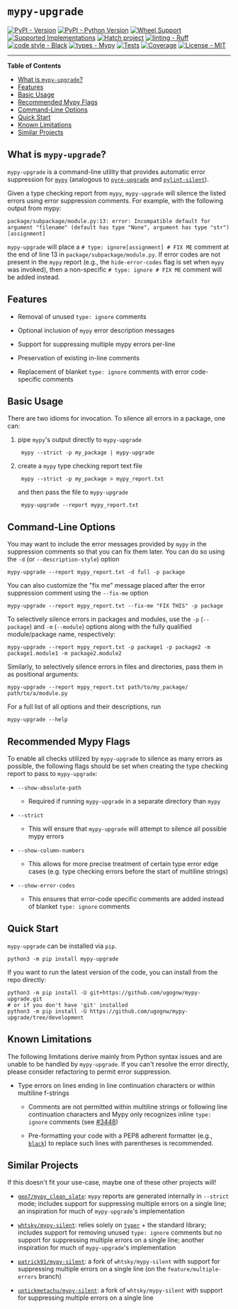 # `mypy-upgrade`

[![PyPI - Version](https://img.shields.io/pypi/v/mypy-upgrade.svg)](https://pypi.org/project/mypy-upgrade)
[![PyPI - Python Version](https://img.shields.io/pypi/pyversions/mypy-upgrade.svg)](https://pypi.org/project/mypy-upgrade)
[![Wheel Support](https://img.shields.io/pypi/wheel/mypy-upgrade.svg)](https://pypi.org/project/mypy-upgrade)
[![Supported Implementations](https://img.shields.io/pypi/implementation/mypy-upgrade.svg)](https://pypi.org/project/mypy-upgrade)
[![Hatch project](https://img.shields.io/badge/%F0%9F%A5%9A-Hatch-4051b5.svg)](https://github.com/pypa/hatch)
[![linting - Ruff](https://img.shields.io/endpoint?url=https://raw.githubusercontent.com/charliermarsh/ruff/main/assets/badge/v2.json)](https://github.com/astral-sh/ruff)
[![code style - Black](https://img.shields.io/badge/code%20style-black-000000.svg)](https://github.com/psf/black)
[![types - Mypy](https://img.shields.io/badge/types-Mypy-blue.svg)](https://github.com/python/mypy)
[![Tests](https://github.com/<ugognw/mypy-upgrade/actions/workflows/tests.yml/badge.svg?branch=main)](https://github.com/ugognw/mypy-upgrade/actions)
[![Coverage](https://coveralls.io/repos/github/ugognw/mypy-upgrade/badge.svg?branch=main)](https://coveralls.io/github/ugognw/mypy-upgrade?branch=main)
[![License - MIT](https://img.shields.io/badge/license-MIT-9400d3.svg)](https://spdx.org/licenses/)

-----

**Table of Contents**

- [What is `mypy-upgrade`?](#what-is-mypy-upgrade)
- [Features](#features)
- [Basic Usage](#basic-usage)
- [Recommended Mypy Flags](#recommended-mypy-flags)
- [Command-Line Options](#command-line-options)
- [Quick Start](#quick-start)
- [Known Limitations](#known-limitations)
- [Similar Projects](#similar-projects)

## What is `mypy-upgrade`?

`mypy-upgrade` is a command-line utility that provides automatic error
suppression for [`mypy`](http://mypy.readthedocs.io/) (analogous to
[`pyre-upgrade`](https://pyre-check.org/docs/types-in-python/#upgrade) and
[`pylint-silent`](https://github.com/udifuchs/pylint-silent/)).

Given a type checking report from `mypy`, `mypy-upgrade` will silence
the listed errors using error suppression comments. For example, with
the following output from mypy:

    package/subpackage/module.py:13: error: Incompatible default for argument "filename" (default has type "None", argument has type "str") [assignment]

`mypy-upgrade` will place a `# type: ignore[assignment] # FIX ME` comment at the
end of line 13 in `package/subpackage/module.py`. If error codes are not
present in the `mypy` report (e.g., the `hide-error-codes` flag is set when
`mypy` was invoked), then a non-specific `# type: ignore # FIX ME` comment will be
added instead.

## Features

* Removal of unused `type: ignore` comments

* Optional inclusion of `mypy` error description messages

* Support for suppressing multiple mypy errors per-line

* Preservation of existing in-line comments

* Replacement of blanket `type: ignore` comments with error code-specific
comments

## Basic Usage

There are two idioms for invocation. To silence all errors in a package, one
can:

1. pipe `mypy`'s output directly to `mypy-upgrade`

        mypy --strict -p my_package | mypy-upgrade

2. create a `mypy` type checking report text file

        mypy --strict -p my_package > mypy_report.txt

    and then pass the file to `mypy-upgrade`

        mypy-upgrade --report mypy_report.txt

## Command-Line Options

You may want to include the error messages provided by `mypy` in the
suppression comments so that you can fix them later. You can do so using
the `-d` (or `--description-style`) option

    mypy-upgrade --report mypy_report.txt -d full -p package

You can also customize the "fix me" message placed after the error suppression
comment using the `--fix-me` option

    mypy-upgrade --report mypy_report.txt --fix-me "FIX THIS" -p package

To selectively silence errors in packages and modules, use the `-p`
(`--package`) and `-m` (`--module`) options along with the fully qualified
module/package name, respectively:

    mypy-upgrade --report mypy_report.txt -p package1 -p package2 -m package1.module1 -m package2.module2

Similarly, to selectively silence errors in files and directories,
pass them in as positional arguments:

    mypy-upgrade --report mypy_report.txt path/to/my_package/ path/to/a/module.py

For a full list of all options and their descriptions, run

    mypy-upgrade --help

## Recommended Mypy Flags

To enable all checks utilized by `mypy-upgrade` to silence as many errors as possible, the
following flags should be set when creating the type checking report to pass to `mypy-upgrade`:

* `--show-absolute-path`

    * Required if running `mypy-upgrade` in a separate directory than `mypy`

* `--strict`

    * This will ensure that `mypy-upgrade` will attempt to silence all possible mypy errors

* `--show-column-numbers`

    * This allows for more precise treatment of certain type error edge cases (e.g. type checking
    errors before the start of multiline strings)

* `--show-error-codes`

    * This ensures that error-code specific comments are added instead of blanket `type: ignore`
    comments

## Quick Start

`mypy-upgrade` can be installed via `pip`.

    python3 -m pip install mypy-upgrade

If you want to run the latest version of the code, you can install from the
repo directly:

    python3 -m pip install -U git+https://github.com/ugognw/mypy-upgrade.git
    # or if you don't have 'git' installed
    python3 -m pip install -U https://github.com/ugognw/mypy-upgrade/tree/development

## Known Limitations

The following limitations derive mainly from Python syntax issues and are unable to be handled
by `mypy-upgrade`. If you can't resolve the error directly, please consider refactoring to permit
error suppression.

* Type errors on lines ending in line continuation characters or within multiline f-strings

    * Comments are not permitted within multiline strings or following line continuation characters
    and Mypy only recognizes inline `type: ignore` comments (see
    [#3448](https://github.com/python/mypy/issues/3448))

    * Pre-formatting your code with a PEP8 adherent formatter
    (e.g., [`black`](http://black.readthedocs.io)) to replace such lines with parentheses is
    recommended.

## Similar Projects

If this doesn't fit your use-case, maybe one of these other projects will!

* [`geo7/mypy_clean_slate`](https://github.com/geo7/mypy_clean_slate/tree/main): `mypy`
reports are generated internally in `--strict` mode; includes
support for suppressing multiple errors on a single line; an inspiration for
much of `mypy-upgrade`'s implementation

* [`whtsky/mypy-silent`](https://github.com/whtsky/mypy-silent/tree/master):
relies solely on [`typer`](https://typer.tiangolo.com) + the standard
library; includes support for removing unused `type: ignore` comments but no
support for suppressing multiple errors on a single line; another inspiration
for much of `mypy-upgrade`'s implementation

* [`patrick91/mypy-silent`](https://github.com/patrick91/mypy-silent/tree/feature/multiple-errors): a
fork of `whtsky/mypy-silent` with support for
suppressing multiple errors on a single line (on the `feature/multiple-errors` branch)

* [`uptickmetachu/mypy-silent`](https://github.com/uptickmetachu/mypy-silent/tree/main): a fork
of `whtsky/mypy-silent` with support for suppressing multiple errors on a single line
